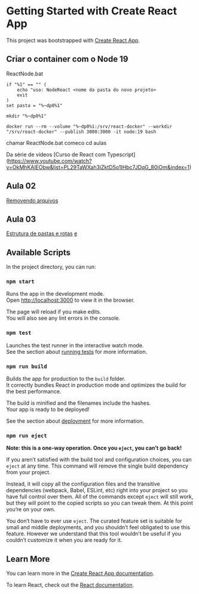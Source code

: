 # Getting Started with Create React App

This project was bootstrapped with [Create React App](https://github.com/facebook/create-react-app).

## Criar o container com o Node 19

ReactNode.bat
```
if "%1" == "" (
	echo "uso: NodeReact <nome da pasta do novo projeto>
	exit
)
set pasta = "%~dp0%1"

mkdir "%~dp0%1"

docker run --rm --volume "%~dp0%1:/srv/react-docker" --workdir "/srv/react-docker" --publish 3000:3000 -it node:19 bash

```

chamar ReactNode.bat comeco
cd aulas

Da série de vídeos [Curso de React com Typescript] (https://www.youtube.com/watch?v=OkMhKAlEObw&list=PL29TaWXah3iZktD5o1IHbc7JDqG_80iOm&index=1)

## Aula 02
[Removendo arquivos](https://www.youtube.com/watch?v=OkMhKAlEObw&list=PL29TaWXah3iZktD5o1IHbc7JDqG_80iOm&index=2)

## Aula 03
[Estrutura de pastas e rotas](https://www.youtube.com/watch?v=flqBnYMKiJE&list=PL29TaWXah3iZktD5o1IHbc7JDqG_80iOm&index=3) [e](https://www.youtube.com/watch?v=-3Cff7gND-Y&list=PL29TaWXah3iZktD5o1IHbc7JDqG_80iOm&index=4)

## Available Scripts

In the project directory, you can run:

### `npm start`

Runs the app in the development mode.\
Open [http://localhost:3000](http://localhost:3000) to view it in the browser.

The page will reload if you make edits.\
You will also see any lint errors in the console.

### `npm test`

Launches the test runner in the interactive watch mode.\
See the section about [running tests](https://facebook.github.io/create-react-app/docs/running-tests) for more information.

### `npm run build`

Builds the app for production to the `build` folder.\
It correctly bundles React in production mode and optimizes the build for the best performance.

The build is minified and the filenames include the hashes.\
Your app is ready to be deployed!

See the section about [deployment](https://facebook.github.io/create-react-app/docs/deployment) for more information.

### `npm run eject`

**Note: this is a one-way operation. Once you `eject`, you can’t go back!**

If you aren’t satisfied with the build tool and configuration choices, you can `eject` at any time. This command will remove the single build dependency from your project.

Instead, it will copy all the configuration files and the transitive dependencies (webpack, Babel, ESLint, etc) right into your project so you have full control over them. All of the commands except `eject` will still work, but they will point to the copied scripts so you can tweak them. At this point you’re on your own.

You don’t have to ever use `eject`. The curated feature set is suitable for small and middle deployments, and you shouldn’t feel obligated to use this feature. However we understand that this tool wouldn’t be useful if you couldn’t customize it when you are ready for it.

## Learn More

You can learn more in the [Create React App documentation](https://facebook.github.io/create-react-app/docs/getting-started).

To learn React, check out the [React documentation](https://reactjs.org/).

